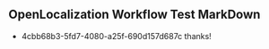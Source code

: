 ## OpenLocalization Workflow Test MarkDown
* 4cbb68b3-5fd7-4080-a25f-690d157d687c 
thanks!<!--HONumber=Mar16_HO4-->
